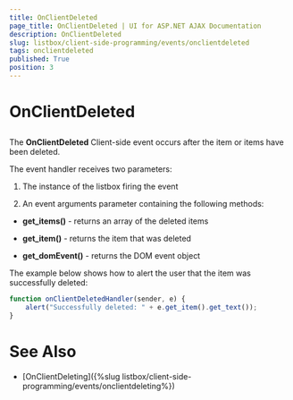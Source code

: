 ```yaml
---
title: OnClientDeleted
page_title: OnClientDeleted | UI for ASP.NET AJAX Documentation
description: OnClientDeleted
slug: listbox/client-side-programming/events/onclientdeleted
tags: onclientdeleted
published: True
position: 3
---
```


# OnClientDeleted

## 

The __OnClientDeleted__ Client-side event occurs after the item or items have been deleted.

The event handler receives two parameters:

1. The instance of the listbox firing the event

2. An event arguments parameter containing the following methods:

* __get_items()__ - returns an array of the deleted items

* __get_item()__ - returns the item that was deleted

* __get_domEvent()__ - returns the DOM event object

The example below shows how to alert the user that the item was successfully deleted:

````JavaScript	
function onClientDeletedHandler(sender, e) {
	alert("Successfully deleted: " + e.get_item().get_text());
}				
````

# See Also

 * [OnClientDeleting]({%slug listbox/client-side-programming/events/onclientdeleting%})
